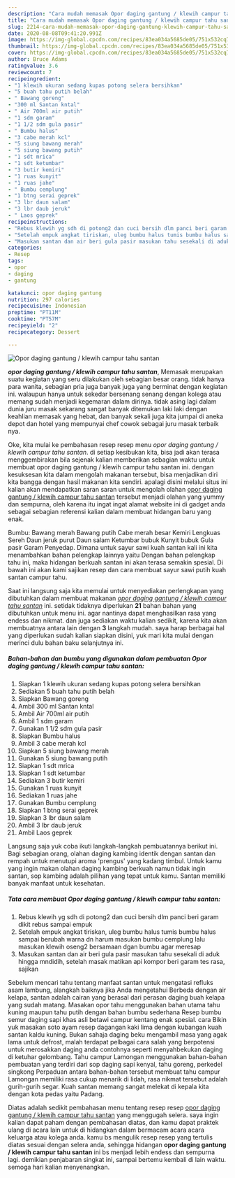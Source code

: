 ```yaml
---
description: "Cara mudah memasak Opor daging gantung / klewih campur tahu santan yang mudah"
title: "Cara mudah memasak Opor daging gantung / klewih campur tahu santan yang mudah"
slug: 2214-cara-mudah-memasak-opor-daging-gantung-klewih-campur-tahu-santan-yang-mudah
date: 2020-08-08T09:41:20.991Z
image: https://img-global.cpcdn.com/recipes/83ea034a5685de05/751x532cq70/opor-daging-gantung-klewih-campur-tahu-santan-foto-resep-utama.jpg
thumbnail: https://img-global.cpcdn.com/recipes/83ea034a5685de05/751x532cq70/opor-daging-gantung-klewih-campur-tahu-santan-foto-resep-utama.jpg
cover: https://img-global.cpcdn.com/recipes/83ea034a5685de05/751x532cq70/opor-daging-gantung-klewih-campur-tahu-santan-foto-resep-utama.jpg
author: Bruce Adams
ratingvalue: 3.6
reviewcount: 7
recipeingredient:
- "1 klewih ukuran sedang kupas potong selera bersihkan"
- "5 buah tahu putih belah"
- " Bawang goreng"
- "300 ml Santan kntal"
- " Air 700ml air putih"
- "1 sdm garam"
- "1 1/2 sdm gula pasir"
- " Bumbu halus"
- "3 cabe merah kcl"
- "5 siung bawang merah"
- "5 siung bawang putih"
- "1 sdt mrica"
- "1 sdt ketumbar"
- "3 butir kemiri"
- "1 ruas kunyit"
- "1 ruas jahe"
- " Bumbu cemplung"
- "1 btng serai geprek"
- "3 lbr daun salam"
- "3 lbr daub jeruk"
- " Laos geprek"
recipeinstructions:
- "Rebus klewih yg sdh di potong2 dan cuci bersih dlm panci beri garam dikit rebus sampai empuk"
- "Setelah empuk angkat tiriskan, uleg bumbu halus tumis bumbu halus sampai berubah warna dn harum masukan bumbu cemplung lalu masukan klewih oseng2 bersamaan dgan bumbu agar meresap"
- "Masukan santan dan air beri gula pasir masukan tahu sesekali di aduk hingga mndidih, setelah masak matikan api kompor beri garam tes rasa, sajikan"
categories:
- Resep
tags:
- opor
- daging
- gantung

katakunci: opor daging gantung 
nutrition: 297 calories
recipecuisine: Indonesian
preptime: "PT11M"
cooktime: "PT57M"
recipeyield: "2"
recipecategory: Dessert

---
```



![Opor daging gantung / klewih campur tahu santan](https://img-global.cpcdn.com/recipes/83ea034a5685de05/751x532cq70/opor-daging-gantung-klewih-campur-tahu-santan-foto-resep-utama.jpg)

<b><i>opor daging gantung / klewih campur tahu santan</i></b>, Memasak merupakan suatu kegiatan yang seru dilakukan oleh sebagian besar orang. tidak hanya para wanita, sebagian pria juga banyak juga yang berminat dengan kegiatan ini. walaupun hanya untuk sekedar bersenang senang dengan kolega atau memang sudah menjadi kegemaran dalam dirinya. tidak asing lagi dalam dunia juru masak sekarang sangat banyak ditemukan laki laki dengan keahlian memasak yang hebat, dan banyak sekali juga kita jumpai di aneka depot dan hotel yang mempunyai chef cowok sebagai juru masak terbaik nya.

Oke, kita mulai ke pembahasan resep resep menu <i>opor daging gantung / klewih campur tahu santan</i>. di setiap kesibukan kita, bisa jadi akan terasa menggembirakan bila sejenak kalian memberikan sebagian waktu untuk membuat opor daging gantung / klewih campur tahu santan ini. dengan kesuksesan kita dalam mengolah makanan tersebut, bisa menjadikan diri kita bangga dengan hasil makanan kita sendiri. apalagi disini melalui situs ini kalian akan mendapatkan saran saran untuk mengolah olahan <u>opor daging gantung / klewih campur tahu santan</u> tersebut menjadi olahan yang yummy dan sempurna, oleh karena itu ingat ingat alamat website ini di gadget anda sebagai sebagian referensi kalian dalam membuat hidangan baru yang enak.

Bumbu: Bawang merah Bawang putih Cabe merah besar Kemiri Lengkuas Sereh Daun jeruk purut Daun salam Ketumbar bubuk Kunyit bubuk Gula pasir Garam Penyedap. Dimana untuk sayur sawi kuah santan kali ini kita menambahkan bahan pelengkap lainnya yaitu Dengan bahan pelengkap tahu ini, maka hidangan berkuah santan ini akan terasa semakin spesial. Di bawah ini akan kami sajikan resep dan cara membuat sayur sawi putih kuah santan campur tahu.


Saat ini langsung saja kita memulai untuk menyediakan perlengkapan yang dibutuhkan dalam membuat makanan <u><i>opor daging gantung / klewih campur tahu santan</i></u> ini. setidak tidaknya diperlukan <b>21</b> bahan bahan yang dibutuhkan untuk menu ini. agar nantinya dapat menghasilkan rasa yang endess dan nikmat. dan juga sediakan waktu kalian sedikit, karena kita akan membuatnya antara lain dengan <b>3</b> langkah mudah. saya harap berbagai hal yang diperlukan sudah kalian siapkan disini, yuk mari kita mulai dengan merinci dulu bahan baku selanjutnya ini.

<!--inarticleads1-->

##### Bahan-bahan dan bumbu yang digunakan dalam pembuatan Opor daging gantung / klewih campur tahu santan:

1. Siapkan 1 klewih ukuran sedang kupas potong selera bersihkan
1. Sediakan 5 buah tahu putih belah
1. Siapkan  Bawang goreng
1. Ambil 300 ml Santan kntal
1. Ambil  Air 700ml air putih
1. Ambil 1 sdm garam
1. Gunakan 1 1/2 sdm gula pasir
1. Siapkan  Bumbu halus
1. Ambil 3 cabe merah kcl
1. Siapkan 5 siung bawang merah
1. Gunakan 5 siung bawang putih
1. Siapkan 1 sdt mrica
1. Siapkan 1 sdt ketumbar
1. Sediakan 3 butir kemiri
1. Gunakan 1 ruas kunyit
1. Sediakan 1 ruas jahe
1. Gunakan  Bumbu cemplung
1. Siapkan 1 btng serai geprek
1. Siapkan 3 lbr daun salam
1. Ambil 3 lbr daub jeruk
1. Ambil  Laos geprek


Langsung saja yuk coba ikuti langkah-langkah pembuatannya berikut ini. Bagi sebagian orang, olahan daging kambing identik dengan santan dan rempah untuk menutupi aroma &#39;prengus&#39; yang kadang timbul. Untuk kamu yang ingin makan olahan daging kambing berkuah namun tidak ingin santan, sop kambing adalah pilihan yang tepat untuk kamu. Santan memiliki banyak manfaat untuk kesehatan. 

<!--inarticleads2-->

##### Tata cara membuat Opor daging gantung / klewih campur tahu santan:

1. Rebus klewih yg sdh di potong2 dan cuci bersih dlm panci beri garam dikit rebus sampai empuk
1. Setelah empuk angkat tiriskan, uleg bumbu halus tumis bumbu halus sampai berubah warna dn harum masukan bumbu cemplung lalu masukan klewih oseng2 bersamaan dgan bumbu agar meresap
1. Masukan santan dan air beri gula pasir masukan tahu sesekali di aduk hingga mndidih, setelah masak matikan api kompor beri garam tes rasa, sajikan


Sebelum mencari tahu tentang manfaat santan untuk mengatasi refluks asam lambung, alangkah baiknya jika Anda mengetahui Berbeda dengan air kelapa, santan adalah cairan yang berasal dari perasan daging buah kelapa yang sudah matang. Masakan opor tahu menggunakan bahan utama tahu kuning maupun tahu putih dengan bahan bumbu sederhana Resep bumbu semur daging sapi khas asli betawi campur kentang enak spesial. cara Bikin yuk masakan soto ayam resep dagangan kaki lima dengan kubangan kuah santan kaldu kuning. Bukan sahaja daging beku mengambil masa yang agak lama untuk defrost, malah terdapat pelbagai cara salah yang berpotensi untuk merosakkan daging anda contohnya seperti menyahbekukan daging di ketuhar gelombang. Tahu campur Lamongan menggunakan bahan-bahan pembuatan yang terdiri dari sop daging sapi kenyal, tahu goreng, perkedel singkong Perpaduan antara bahan-bahan tersebut membuat tahu campur Lamongan memiliki rasa cukup menarik di lidah, rasa nikmat tersebut adalah gurih-gurih segar. Kuah santan memang sangat melekat di kepala kita dengan kota pedas yaitu Padang. 

Diatas adalah sedikit pembahasan menu tentang resep resep <u>opor daging gantung / klewih campur tahu santan</u> yang menggugah selera. saya ingin kalian dapat paham dengan pembahasan diatas, dan kamu dapat praktek ulang di acara lain untuk di hidangkan dalam bermacam acara acara keluarga atau kolega anda. kamu bs mengulik resep resep yang tertulis diatas sesuai dengan selera anda, sehingga hidangan <b>opor daging gantung / klewih campur tahu santan</b> ini bs menjadi lebih endess dan sempurna lagi. demikian penjabaran singkat ini, sampai bertemu kembali di lain waktu. semoga hari kalian menyenangkan.

